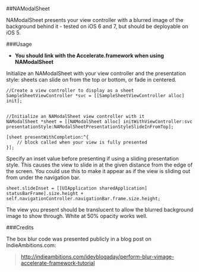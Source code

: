 ##NAModalSheet

NAModalSheet presents your view controller with a blurred image of the background behind it - tested on iOS 6 and 7, but should be deployable on iOS 5.


###Usage

* __You should link with the Accelerate.framework when using NAModalSheet__

Initialize an NAModalSheet with your view controller and the presentation style: sheets can slide on from the top or bottom, or fade in centered.

	//Create a view controller to display as a sheet  
	SampleSheetViewController *svc = [[SampleSheetViewController alloc] init];


	//Initialize an NAModalSheet view controller with it
	NAModalSheet *sheet = [[NAModalSheet alloc] initWithViewController:svc presentationStyle:NAModalSheetPresentationStyleSlideInFromTop];
	  
	[sheet presentWithCompletion:^{
		// block called when your view is fully presented
	}];

Specify an inset value before presenting if using a sliding presentation style. This causes the view to slide in at the given distance from the edge of the screen. You could use this to make it appear as if the view is sliding out from under the navigation bar.

	sheet.slideInset = [[UIApplication sharedApplication] statusBarFrame].size.height + self.navigationController.navigationBar.frame.size.height;

The view you present should be translucent to allow the blurred background image to show through. White at 50% opacity works well.

###Credits

The box blur code was presented publicly in a blog post on IndieAmbitions.com:

><http://indieambitions.com/idevblogaday/perform-blur-vimage-accelerate-framework-tutorial>


